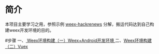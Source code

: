 # 简介
本项目主要学习之用，参照示例 [weex-hackrenews](https://github.com/weexteam/weex-hackernews) 分解，搬运代码达到自己构建weex开发环境的目的。

#步骤
一、[ Weex环境构建（一）Weex+Android开发环境 ](http://blog.csdn.net/oqqmihu123/article/details/65631808)
二、[Weex环境构建（二）Vuex ](http://blog.csdn.net/oqqmihu123/article/details/66971425)
